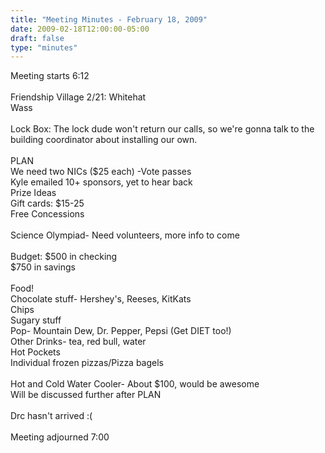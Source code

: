 ```yaml
---
title: "Meeting Minutes - February 18, 2009"
date: 2009-02-18T12:00:00-05:00
draft: false
type: "minutes"
---
```


Meeting starts 6:12<br />
<br />
Friendship Village 2/21: Whitehat<br />
                                        Wass<br />
<br />
Lock Box: The lock dude won't return our calls, so we're gonna talk to the building coordinator about installing our own.<br />
<br />
PLAN<br />
We need two NICs ($25 each) -Vote passes<br />
Kyle emailed 10+ sponsors, yet to hear back<br />
Prize Ideas<br />
Gift cards: $15-25<br />
Free Concessions<br />
<br />
Science Olympiad- Need volunteers, more info to come<br />
<br />
Budget: $500 in checking<br />
              $750 in savings<br />
<br />
Food! <br />
Chocolate stuff- Hershey's, Reeses, KitKats<br />
Chips<br />
Sugary stuff<br />
Pop- Mountain Dew, Dr. Pepper, Pepsi (Get DIET too!)<br />
Other Drinks- tea, red bull, water<br />
Hot Pockets<br />
Individual frozen pizzas/Pizza bagels<br />
<br />
Hot and Cold Water Cooler- About $100, would be awesome<br />
Will be discussed further after PLAN<br />
<br />
Drc hasn't arrived :(<br />
<br />
Meeting adjourned 7:00<br />
<br />
<br />
<br />
